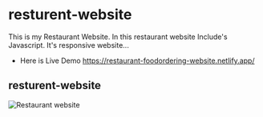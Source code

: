 # resturent-website

This is my Restaurant Website. In this restaurant website Include's Javascript. It's responsive website...

- Here is Live Demo https://restaurant-foodordering-website.netlify.app/

## resturent-website

![Restaurant website](https://github.com/Raghul26/resturent-website/assets/90317197/f678faf0-f7f6-4221-a6df-284a1863d3c5)










